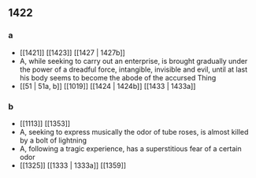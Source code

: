 ## 1422
### a
- [[1421]] [[1423]] [[1427 | 1427b]] 
- A, while seeking to carry out an enterprise, is brought gradually under the power of a dreadful force, intangible, invisible and evil, until at last his body seems to become the abode of the accursed Thing
- [[51 | 51a, b]] [[1019]] [[1424 | 1424b]] [[1433 | 1433a]] 

### b
- [[1113]] [[1353]] 
- A, seeking to express musically the odor of tube roses, is almost killed by a bolt of lightning
- A, following a tragic experience, has a superstitious fear of a certain odor
- [[1325]] [[1333 | 1333a]] [[1359]] 

